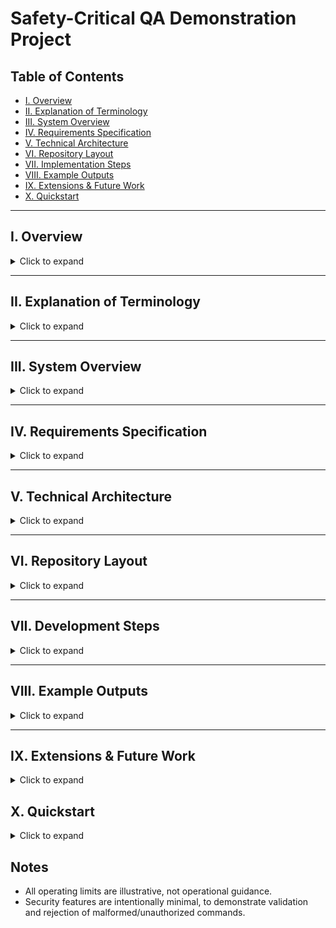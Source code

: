 # Safety-Critical QA Demonstration Project

## Table of Contents
- [I. Overview](#i-overview)
- [II. Explanation of Terminology](#ii-explanation-of-terminology)
- [III. System Overview](#iii-system-overview)
- [IV. Requirements Specification](#iv-requirements-specification)
- [V. Technical Architecture](#v-technical-architecture)
- [VI. Repository Layout](#vi-repository-layout)
- [VII. Implementation Steps](#vii-implementation-steps)
- [VIII. Example Outputs](#viii-example-outputs)
- [IX. Extensions & Future Work](#ix-extensions--future-work)
- [X. Quickstart](#x-quickstart)

---

## I. Overview
<details>
<summary>Click to expand</summary>

This project demonstrates how safety-critical software can be tested and verified in ways inspired by highly-regulated industries such as nuclear power, aerospace, and medicine.  

At its core, the system simulates a reactor coolant pump controller – software that decides whether to keep the pump running or to shut it down to prevent dangerous conditions. The simulation is deliberately simplistic, with emphasis on:  

- Writing clear, testable requirements.  
- Implementing the controller in C#, as many industrial systems use compiled languages for reliability.  
- Developing automated tests in both C# (unit-level) and Python (system-level, fault injection, compliance checks).  
- Producing traceability and compliance reports using Python, showing which requirements were tested and whether they passed.  
- Adding a basic cybersecurity check to ensure malformed or unauthorized operator commands are rejected safely.  

The goal is to showcase systematic testing, automation, and compliance mindset to safety-critical domains.

</details>

---

## II. Explanation of Terminology
<details>
<summary>Click to expand</summary>

- **Safety-critical system:** Software where failure could cause injury, death, or major financial or environmental damage.  
- **System Under Test (SUT):** The software being evaluated – in this case, a pump controller.  
- **Requirements Specification:** A set of “the system shall…” statements that define intended behavior. Each has a unique ID.  
- **Traceability Matrix:** A table linking requirements → tests → test results. Ensures complete coverage.  
- **TRX / JUnit XML:** Standard output formats from C# test runners (TRX) and Python’s pytest (JUnit XML), used by CI/CD pipelines.  
- **Fault Injection:** Deliberately providing invalid or extreme inputs to verify the system fails safely.  
- **Checksum Validation:** A simple way of verifying that a command hasn’t been tampered with, representing a basic cybersecurity safeguard.  
- **Malicious/Malformed Input:** Input that is incorrectly formatted or deliberately crafted to break the system.  
- **Validation Report:** A summary of testing results, suitable for review by regulators or managers.  

</details>

---

## III. System Overview  
<details>
<summary>Click to expand</summary>

**System Under Test (SUT):** Reactor Coolant Pump Controller (C# library)  

**Inputs:**  
- Temperature sensor (°C)  
- Pressure sensor (bar)  
- Operator command (with UserId, Action, and Checksum)  

**Outputs:**  
- Pump state (ON / OFF)  
- Emergency shutdown flag (True / False)  
- Shutdown reason (string, e.g., “HighTemp”)  

**Controller Logic (simplified):**  
- If temperature is too close to saturation → pump OFF + emergency flag ON  
- If pressure < configured minimum clamp (e.g., 70 bar) → pump OFF + emergency flag ON  
- If temperature > configured maximum clamp (e.g., 335°C) → pump OFF + emergency flag ON  
- If operator issues shutdown → pump OFF immediately  
- If operator command malformed/unauthorized → ignore it  
- Otherwise → pump stays ON  

</details>

---

## IV. Requirements Specification  
<details>
<summary>Click to expand</summary>

Example requirements (with IDs for traceability):  

- **REQ-001:** The system shall shut off pump if coolant suction temperature ≥ Tsat(P) – ΔTsubcool, where ΔTsubcool is a configurable safety margin (default: 25°C).  
- **REQ-002:** The system shall shut off pump if coolant pressure drops below a configurable minimum clamp (default: 70 bar).  
- **REQ-003:** The system shall shut off pump if coolant temperature exceeds a configurable maximum clamp (default: 335°C).  
- **REQ-004:** The system shall shut off pump immediately if operator issues shutdown command.  
- **REQ-005:** The system shall keep pump on during normal operation.  
- **REQ-006:** The system shall activate an emergency shutdown flag under any shutdown condition.  
- **REQ-007:** The system shall reject malformed or unauthorized operator commands.  
- **REQ-008:** The system shall load configuration values at startup which are immutable at runtime.  
- **REQ-009:** The system shall contain a Tsat lookup accurate to ±2°C over the configured pressure range.  

</details>

---

## V. Technical Architecture  
<details>
<summary>Click to expand</summary>

**Languages and Tools:**  
- **C# / .NET:** Core pump controller + unit tests (NUnit).  
- **Python:**  
  - System-level tests (pytest).  
  - Fault injection and malformed input tests.  
  - Traceability + validation report generation.  
- **Interop:**  
  - C# CLI wrapper accepts JSON input, outputs JSON results.  
  - Python harness calls CLI via subprocess.  
- **CI/CD:** GitHub Actions for automated builds, tests, and artifact reporting.  

</details>

---

## VI. Repository Layout
<details>
<summary>Click to expand</summary>

/.github/
  workflows/
    ci.yml

/requirements/
  requirements.yaml

/src/csharp/PumpController/
  PumpController.csproj
  PumpController.cs

/src/csharp/PumpController.CLI/
  PumpController.CLI.csproj
  Program.cs # JSON in -> JSON out

/tests/csharp/PumpController.Tests/
  PumpController.Tests.csproj
  ControllerSpec.cs # NUnit, tagged with REQ IDs

/tests/python/
  test_functional.py
  test_boundaries.py
  test_fault_injection.py
  test_security.py

/tools/
  generate_traceability.py
  parse_junit.py

.editorconfig
.gitattributes
.gitignore
README.md
SafetyCriticalQA.sln
pytest.ini

</details>

---

## VII. Development Steps  
<details>
<summary>Click to expand</summary>

**Step 1: Define Requirements**  
- Store in `requirements.yaml`.  
- Each REQ ID maps to at least one test.  

**Step 2: Implement Pump Controller (C#)**  
- Class `PumpController` with `Evaluate(temperature, pressure, command)` method.  
- Includes simple checksum validation for operator commands.  
- Includes Tsat table with interpolation for subcooling trip logic.  

**Step 3: Build CLI Wrapper (C#)**  
- Reads JSON input, evaluates controller, prints JSON output.  
- Enables Python orchestration without complex bindings.  

**Step 4: Write Unit Tests (C# / NUnit)**  
- One or more tests per REQ.  
- Use `[Category("REQ-xxx")]` to tag each test.  
- Export results as `.trx`.  

**Step 5: Write System & Fault Tests (Python / pytest)**  
- Call C# CLI with valid/invalid inputs.  
- Cover normal ops, boundary conditions, and malformed commands.  
- Export results as JUnit XML.  

**Step 6: Generate Traceability Matrix (Python)**  
- Parse `requirements.yaml`.  
- Parse `.trx` and JUnit XML.  
- Produce:  
  - `traceability_matrix.md`  
  - `validation_report.md` (or PDF)  

**Step 7: Automate in CI/CD**  
- GitHub Actions runs `dotnet` + `pytest`.  
- Uploads artifacts (matrix, reports, raw test logs).  

</details>

---

## VIII. Example Outputs  
<details>
<summary>Click to expand</summary>

**Traceability Matrix:**  

| Requirement | Source | Test Name                        | Result |
|-------------|--------|----------------------------------|--------|
| REQ-001     | C#     | ShutsDownAtLowSubcoolMargin      | PASS   |
| REQ-002     | C#     | ShutsDownBelowMinPressureClamp   | PASS   |
| REQ-003     | C#     | ShutsDownAboveMaxTempClamp       | PASS   |
| REQ-004     | C#     | OperatorShutdownImmediate        | PASS   |
| REQ-005     | Py     | test_normal_operation            | PASS   |
| REQ-006     | Py     | test_emergency_flag_consistency  | PASS   |
| REQ-007     | Py     | test_invalid_command_rejected    | PASS   |
| REQ-008     | C#     | ConfigImmutableAtRuntime         | PASS   |
| REQ-009     | C#     | TsatLookupAccuracy               | PASS   |

**Validation Report (excerpt):**

Validation Report – Pump Controller v1.1
Date: yyyy-MM-dd HH:mm:ss

Requirements: 9
Tests Executed: 18
Pass: 18
Fail: 0
Coverage: 100%

All requirements verified. System is validated.

</details>

---

## IX. Extensions & Future Work  
<details>
<summary>Click to expand</summary>

- Expand to multiple pumps → test redundancy/failover.  
- Add timing constraints (performance tests).  
- Add fuzz testing (random string/byte injection).  
- Collect code coverage metrics from C#.  
- Expand cybersecurity REQ into session tokens, replay protection.  
- Add watchdog monitoring for missed sensor updates.  

</details>

## X. Quickstart
<details>
<summary>Click to expand</summary>

```bash
# Build
dotnet build SafetyCriticalQA.sln
# Run Python Tests (find in tests/python/junit_results.xml)
py -m -pytest -q --junitxml=tests/python/junit_results.xml
# Run C# Tests (find in tests/csharp/PumpController.Tests/TestResults)
dotnet test tests/csharp/PumpController.Tests --logger "trx;LogFileName=dotnet_tests.trx"
# Run Traceability Matrix & Validation Report (find in artifacts/)
python tools/generate_traceability.py
```

</details>

## Notes
- All operating limits are illustrative, not operational guidance.
- Security features are intentionally minimal, to demonstrate validation and rejection of malformed/unauthorized commands.
